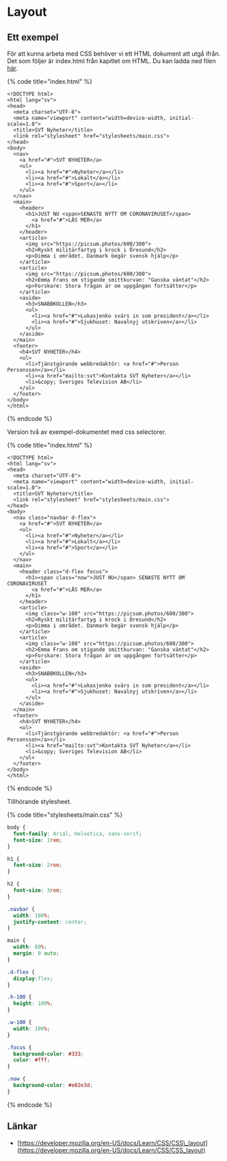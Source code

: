 # Layout

## Ett exempel

För att kunna arbeta med CSS behöver vi ett HTML dokument att utgå ifrån. Det som följer är index.html från kapitlet om HTML. Du kan ladda ned filen [här](https://raw.githubusercontent.com/jensnti/Webbutveckling/dffa89ec9e99f9d869c2b93d47e80afdc52c82e3/exempel/html-struktur.html). 

{% code title="index.html" %}
```markup
<!DOCTYPE html>
<html lang="sv">
<head>
  <meta charset="UTF-8">
  <meta name="viewport" content="width=device-width, initial-scale=1.0">
  <title>SVT Nyheter</title>
  <link rel="stylesheet" href="stylesheets/main.css">
</head>
<body>
  <nav>
    <a href="#">SVT NYHETER</a>
    <ul>
      <li><a href="#">Nyheter</a></li>
      <li><a href="#">Lokalt</a></li>
      <li><a href="#">Sport</a></li>
    </ul>
  </nav>
  <main>
    <header>
      <h1>JUST NU <span>SENASTE NYTT OM CORONAVIRUSET</span>
        <a href="#">LÄS MER</a>
      </h1>
    </header>
    <article>
      <img src="https://picsum.photos/600/300">
      <h2>Ryskt militärfartyg i krock i Öresund</h2>
      <p>Dimma i området. Danmark begär svensk hjälp</p>
    </article>
    <article>
      <img src="https://picsum.photos/600/300">
      <h2>Emma Frans om stigande smittkurvan: "Ganska väntat"</h2>
      <p>Forskare: Stora frågan är om uppgången fortsätter</p>
    </article>
    <aside>
      <h3>SNABBKOLLEN</h3>
      <ul>
        <li><a href="#">Lukasjenko svärs in som president</a></li>
        <li><a href="#">Sjukhuset: Navalnyj utskriven</a></li>
      </ul>
    </aside>
  </main>
  <footer>
    <h4>SVT NYHETER</h4>
    <ul>
      <li>Tjänstgörande webbredaktör: <a href="#">Person Personsson</a></li>
      <li><a href="mailto:svt">Kontakta SVT Nyheter</a></li>
      <li>&copy; Sveriges Television AB</li>
    </ul>
  </footer>
</body>
</html>
```
{% endcode %}

Version två av exempel-dokumentet med css selectorer.

{% code title="index.html" %}
```markup
<!DOCTYPE html>
<html lang="sv">
<head>
  <meta charset="UTF-8">
  <meta name="viewport" content="width=device-width, initial-scale=1.0">
  <title>SVT Nyheter</title>
  <link rel="stylesheet" href="stylesheets/main.css">
</head>
<body>
  <nav class="navbar d-flex">
    <a href="#">SVT NYHETER</a>
    <ul>
      <li><a href="#">Nyheter</a></li>
      <li><a href="#">Lokalt</a></li>
      <li><a href="#">Sport</a></li>
    </ul>
  </nav>
  <main>
    <header class="d-flex focus">
      <h1><span class="now">JUST NU</span> SENASTE NYTT OM CORONAVIRUSET
        <a href="#">LÄS MER</a>
      </h1>
    </header>
    <article>
      <img class="w-100" src="https://picsum.photos/600/300">
      <h2>Ryskt militärfartyg i krock i Öresund</h2>
      <p>Dimma i området. Danmark begär svensk hjälp</p>
    </article>
    <article>
      <img class="w-100" src="https://picsum.photos/600/300">
      <h2>Emma Frans om stigande smittkurvan: "Ganska väntat"</h2>
      <p>Forskare: Stora frågan är om uppgången fortsätter</p>
    </article>
    <aside>
      <h3>SNABBKOLLEN</h3>
      <ul>
        <li><a href="#">Lukasjenko svärs in som president</a></li>
        <li><a href="#">Sjukhuset: Navalnyj utskriven</a></li>
      </ul>
    </aside>
  </main>
  <footer>
    <h4>SVT NYHETER</h4>
    <ul>
      <li>Tjänstgörande webbredaktör: <a href="#">Person Personsson</a></li>
      <li><a href="mailto:svt">Kontakta SVT Nyheter</a></li>
      <li>&copy; Sveriges Television AB</li>
    </ul>
  </footer>
</body>
</html>
```
{% endcode %}

Tillhörande stylesheet.

{% code title="stylesheets/main.css" %}
```css
body {
  font-family: Arial, Helvetica, sans-serif;
  font-size: 1rem;
}

h1 {
  font-size: 2rem;
}

h2 {
  font-size: 3rem;
}

.navbar {
  width: 100%;
  justify-content: center;
}

main {
  width: 60%;
  margin: 0 auto;
}

.d-flex {
  display:flex;
}

.h-100 {
  height: 100%;
}

.w-100 {
  width: 100%;
}

.focus {
  background-color: #333;
  color: #fff;
}

.now {
  background-color: #e02e3d;
}
```
{% endcode %}

## Länkar

* [https://developer.mozilla.org/en-US/docs/Learn/CSS/CSS\_layout](https://developer.mozilla.org/en-US/docs/Learn/CSS/CSS_layout)



